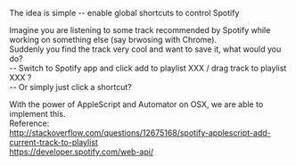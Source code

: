 The idea is simple -- enable global shortcuts to control Spotify

Imagine you are listening to some track recommended by Spotify while working on something else (say brwosing with Chrome).      
Suddenly you find the track very cool and want to save it, what would you do?     
-- Switch to Spotify app and click add to playlist XXX / drag track to playlist XXX ?     
-- Or simply just click a shortcut?    

With the power of AppleScript and Automator on OSX, we are able to implement this.   
Reference:    
http://stackoverflow.com/questions/12675168/spotify-applescript-add-current-track-to-playlist     
https://developer.spotify.com/web-api/     
